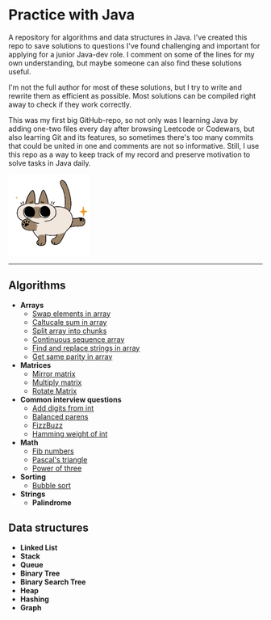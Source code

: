 # Practice with Java 

A repository for algorithms and data structures in Java. I've created this repo to save solutions to questions I've found challenging and important for applying for a junior Java-dev role. I comment on some of the lines for my own understanding, but maybe someone can also find these solutions useful. 

I'm not the full author for most of these solutions, but I try to write and rewrite them as efficient as possible. Most solutions can be compiled right away to check if they work correctly.

This was my first big GitHub-repo, so not only was I learning Java by adding one-two files every day after browsing Leetcode or Codewars, but also learтing Git and its features, so sometimes there's too many commits that could be united in one and comments are not so informative. Still, I use this repo as a way to keep track of my record and preserve motivation to solve tasks in Java daily. 

![](https://github.com/Linkshegelianer/Linkshegelianer/blob/main/411676.160.gif)

<hr/>

## Algorithms
* **Arrays**
  * [Swap elements in array](https://github.com/Linkshegelianer/practice-with-java/blob/main/Solutions-to-small-tasks/Swap-elements-in-array.java)
  * [Caltucale sum in array](https://github.com/Linkshegelianer/practice-with-java/blob/main/Solutions-to-small-tasks/Caltucale-sum-in-array.java)
  * [Split array into chunks](https://github.com/Linkshegelianer/practice-with-java/blob/main/Solutions-to-small-tasks/Split-array-into-chunks.java)
  * [Continuous sequence array](https://github.com/Linkshegelianer/practice-with-java/blob/main/Solutions-to-small-tasks/Continuous-sequence-array.java)
  * [Find and replace strings in array](https://github.com/Linkshegelianer/practice-with-java/blob/main/Solutions-to-small-tasks/Find-and-replace-strings-in-array.java)
  * [Get same parity in array](https://github.com/Linkshegelianer/practice-with-java/blob/main/Solutions-to-small-tasks/Get-same-parity-in-array.java)
* **Matrices**
  * [Mirror matrix](https://github.com/Linkshegelianer/practice-with-java/blob/main/Solutions-to-small-tasks/Mirror-matrix.java)
  * [Multiply matrix](https://github.com/Linkshegelianer/practice-with-java/blob/main/Solutions-to-small-tasks/Multiply-matrix.java)
  * [Rotate Matrix](https://github.com/Linkshegelianer/practice-with-java/blob/main/Solutions-to-small-tasks/Rotate-Matrix.java)
* **Common interview questions**
  * [Add digits from int](https://github.com/Linkshegelianer/practice-with-java/blob/main/Solutions-to-small-tasks/Add-digits-from-int.java)
  * [Balanced parens](https://github.com/Linkshegelianer/practice-with-java/blob/main/Solutions-to-small-tasks/Balanced-parens.java)
  * [FizzBuzz](https://github.com/Linkshegelianer/practice-with-java/blob/main/Solutions-to-small-tasks/FizzBuzz.java)
  * [Hamming weight of int](https://github.com/Linkshegelianer/practice-with-java/blob/main/Solutions-to-small-tasks/Hamming-weight-of-int.java)
* **Math**
  * [Fib numbers](https://github.com/Linkshegelianer/practice-with-java/blob/main/Solutions-to-small-tasks/Fib-numbers.java)
  * [Pascal's triangle](https://github.com/Linkshegelianer/practice-with-java/blob/main/Solutions-to-small-tasks/PascalsTriangle.java)
  * [Power of three](https://github.com/Linkshegelianer/practice-with-java/blob/main/Solutions-to-small-tasks/Power-of-three.java)
* **Sorting**
  * [Bubble sort](https://github.com/Linkshegelianer/practice-with-java/blob/main/Solutions-to-small-tasks/Bubble-sort.java)
* **Strings**
  * **Palindrome**

## Data structures
* **Linked List**
* **Stack**
* **Queue**
* **Binary Tree**
* **Binary Search Tree**   
* **Heap**      
* **Hashing**  
* **Graph**    
